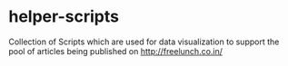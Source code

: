 # helper-scripts
Collection of Scripts which are used for data visualization to support the pool of articles being published on http://freelunch.co.in/
